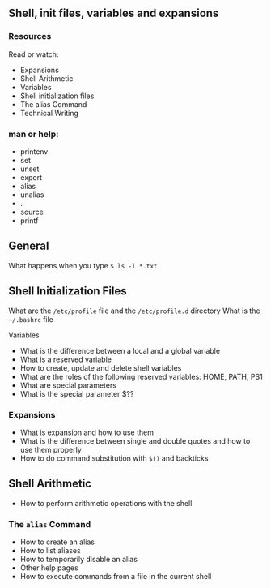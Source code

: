 ## Shell, init files, variables and expansions

### Resources
Read or watch:

- Expansions
- Shell Arithmetic
- Variables
- Shell initialization files
- The alias Command
- Technical Writing

### man or help:

- printenv
- set
- unset
- export
- alias
- unalias
- .
- source
- printf

## General
What happens when you type `$ ls -l *.txt`

## Shell Initialization Files
What are the `/etc/profile` file and the `/etc/profile.d` directory
What is the `~/.bashrc` file


Variables
- What is the difference between a local and a global variable
- What is a reserved variable
- How to create, update and delete shell variables
- What are the roles of the following reserved variables: HOME, PATH, PS1
- What are special parameters
- What is the special parameter $??

### Expansions
- What is expansion and how to use them
- What is the difference between single and double quotes and how to use them properly
- How to do command substitution with `$()` and backticks

## Shell Arithmetic
- How to perform arithmetic operations with the shell

### The `alias` Command
- How to create an alias
- How to list aliases
- How to temporarily disable an alias
- Other help pages
- How to execute commands from a file in the current shell
